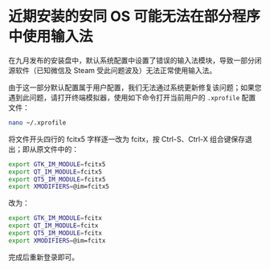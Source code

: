 近期安装的安同 OS 可能无法在部分程序中使用输入法
===

在九月发布的安装盘中，默认系统配置中设置了错误的输入法模块，导致一部分闭源软件（已知微信及 Steam 受此问题波及）无法正常使用输入法。

由于这一部分默认配置属于用户配置，我们无法通过系统更新修复该问题；如果您遇到此问题，请打开终端模拟器，使用如下命令打开当前用户的 `.xprofile` 配置文件：

```bash
nano ~/.xprofile
```

将文件开头四行的 fcitx5 字样逐一改为 fcitx，按 Ctrl-S、Ctrl-X 组合键保存退出；即从原文件中的：

```bash
export GTK_IM_MODULE=fcitx5
export QT_IM_MODULE=fcitx5
export QT5_IM_MODULE=fcitx5
export XMODIFIERS=@im=fcitx5
```

改为：

```bash
export GTK_IM_MODULE=fcitx
export QT_IM_MODULE=fcitx
export QT5_IM_MODULE=fcitx
export XMODIFIERS=@im=fcitx
```

完成后重新登录即可。
